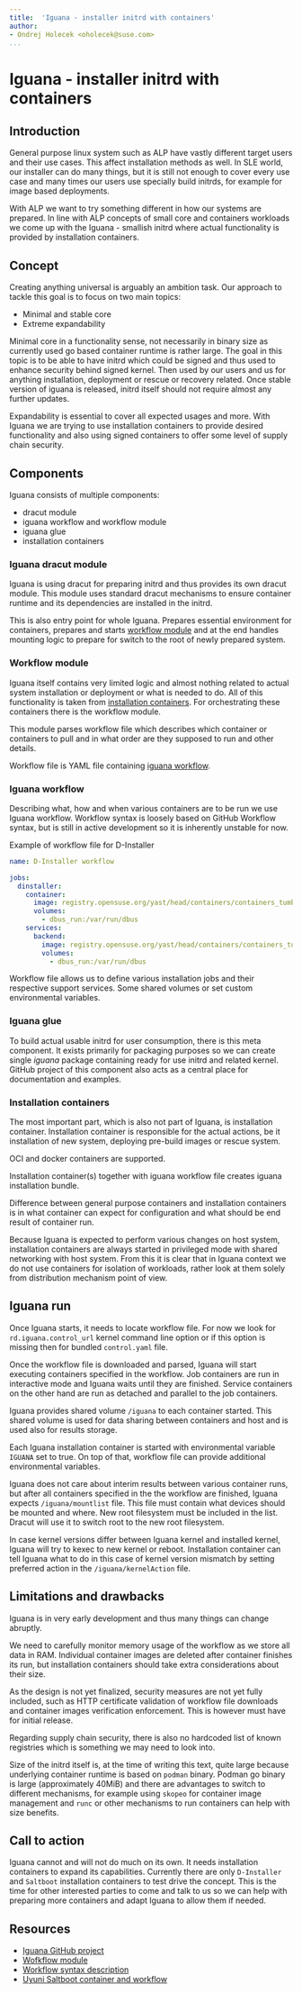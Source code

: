 ```yaml
---
title:  'Iguana - installer initrd with containers'
author:
- Ondrej Holecek <oholecek@suse.com>
...
```


# Iguana - installer initrd with containers

## Introduction

General purpose linux system such as ALP have vastly different target users and their use cases. This affect installation methods as well. In SLE world, our installer can do many things, but it is still not enough to cover every use case and many times our users use specially build initrds, for example for image based deployments.

With ALP we want to try something different in how our systems are prepared. In line with ALP concepts of small core and containers workloads we come up with the Iguana - smallish initrd where actual functionality is provided by installation containers.

## Concept

Creating anything universal is arguably an ambition task. Our approach to tackle this goal is to focus on two main topics:

- Minimal and stable core
- Extreme expandability

Minimal core in a functionality sense, not necessarily in binary size as currently used go based container runtime is rather large. The goal in this topic is to be able to have initrd which could be signed and thus used to enhance security behind signed kernel. Then used by our users and us for anything installation, deployment or rescue or recovery related. Once stable version of iguana is released, initrd itself should not require almost any further updates.

Expandability is essential to cover all expected usages and more. With Iguana we are trying to use installation containers to provide desired functionality and also using signed containers to offer some level of supply chain security.

## Components

Iguana consists of multiple components:

- dracut module
- iguana workflow and workflow module
- iguana glue
- installation containers

### Iguana dracut module

Iguana is using dracut for preparing initrd and thus provides its own dracut module. This module uses standard dracut mechanisms to ensure container runtime and its dependencies are installed in the initrd.

This is also entry point for whole Iguana. Prepares essential environment for containers, prepares and starts [workflow module](#workflow-module) and at the end handles mounting logic to prepare for switch to the root of newly prepared system.

### Workflow module

Iguana itself contains very limited logic and almost nothing related to actual system installation or deployment or what is needed to do. All of this functionality is taken from [installation containers](#installation-containers). For orchestrating these containers there is the workflow module.

This module parses workflow file which describes which container or containers to pull and in what order are they supposed to run and other details.

Workflow file is YAML file containing [iguana workflow](#iguana-workflow).

### Iguana workflow

Describing what, how and when various containers are to be run we use Iguana workflow. Workflow syntax is loosely based on GitHub Workflow syntax, but is still in active development so it is inherently unstable for now.

Example of workflow file for D-Installer
```yaml
name: D-Installer workflow

jobs:
  dinstaller:
    container:
      image: registry.opensuse.org/yast/head/containers/containers_tumbleweed/opensuse/dinstaller-web
      volumes:
        - dbus_run:/var/run/dbus
    services:
      backend:
        image: registry.opensuse.org/yast/head/containers/containers_tumbleweed/opensuse/dinstaller-backend
        volumes:
          - dbus_run:/var/run/dbus
```

Workflow file allows us to define various installation jobs and their respective support services. Some shared volumes or set custom environmental variables.

### Iguana glue

To build actual usable initrd for user consumption, there is this meta component. It exists primarily for packaging purposes so we can create single *iguana* package containing ready for use initrd and related kernel. GitHub project of this component also acts as a central place for documentation and examples.

### Installation containers

The most important part, which is also not part of Iguana, is installation container. Installation container is responsible for the actual actions, be it installation of new system, deploying pre-build images or rescue system.

OCI and docker containers are supported.

Installation container(s) together with iguana workflow file creates iguana installation bundle.

Difference between general purpose containers and installation containers is in what container can expect for configuration and what should be end result of container run.

Because Iguana is expected to perform various changes on host system, installation containers are always started in privileged mode with shared networking with host system. From this it is clear that in Iguana context we do not use containers for isolation of workloads, rather look at them solely from distribution mechanism point of view.


## Iguana run

Once Iguana starts, it needs to locate workflow file. For now we look for `rd.iguana.control_url` kernel command line option or if this option is missing then for bundled `control.yaml` file.

Once the workflow file is downloaded and parsed, Iguana will start executing containers specified in the workflow. Job containers are run in interactive mode and Iguana waits until they are finished. Service containers on the other hand are run as detached and parallel to the job containers.

Iguana provides shared volume `/iguana` to each container started. This shared volume is used for data sharing between containers and host and is used also for results storage.

Each Iguana installation container is started with environmental variable `IGUANA` set to true. On top of that, workflow file can provide additional environmental variables.

Iguana does not care about interim results between various container runs, but after all containers specified in the the workflow are finished, Iguana expects `/iguana/mountlist` file. This file must contain what devices should be mounted and where. New root filesystem must be included in the list. Dracut will use it to switch root to the new root filesystem.

In case kernel versions differ between Iguana kernel and installed kernel, Iguana will try to kexec to new kernel or reboot. Installation container can tell Iguana what to do in this case of kernel version mismatch by setting preferred action in the `/iguana/kernelAction` file.

## Limitations and drawbacks

Iguana is in very early development and thus many things can change abruptly.

We need to carefully monitor memory usage of the workflow as we store all data in RAM. Individual container images are deleted after container finishes its run, but installation containers should take extra considerations about their size.

As the design is not yet finalized, security measures are not yet fully included, such as HTTP certificate validation of workflow file downloads and container images verification enforcement. This is however must have for initial release.

Regarding supply chain security, there is also no hardcoded list of known registries which is something we may need to look into.

Size of the initrd itself is, at the time of writing this text, quite large because underlying container runtime is based on `podman` binary. Podman go binary is large (approximately 40MiB) and there are advantages to switch to different mechanisms, for example using `skopeo` for container image management and `runc` or other mechanisms to run containers can help with size benefits.

## Call to action

Iguana cannot and will not do much on its own. It needs installation containers to expand its capabilities. Currently there are only `D-Installer` and `Saltboot` installation containers to test drive the concept. This is the time for other interested parties to come and talk to us so we can help with preparing more containers and adapt Iguana to allow them if needed.

## Resources

- [Iguana GitHub project](https://github.com/aaannz/iguana)
- [Wofkflow module](https://github.com/aaannz/iguana-workflow)
- [Workflow syntax description](https://github.com/aaannz/iguana-workflow/blob/main/Workflow.md)
- [Uyuni Saltboot container and workflow](https://github.com/aaannz/iguana/pull/1/files)
